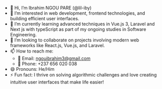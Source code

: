 - 👋 Hi, I’m Ibrahim NGOU PARE (@lil-iby)
- 👀 I’m interested in web development, frontend technologies, and building efficient user interfaces.
- 🌱 I’m currently learning advanced techniques in Vue.js 3, Laravel and Next js with typeScript as part of my ongoing studies in Software Engineering.
- 💞️ I’m looking to collaborate on projects involving modern web frameworks like React.js, Vue.js, and Laravel.
- 📫 How to reach me: 
  - 📧 Email: ngouibrahim3@gmail.com  
  - 📱 Phone: +237 656 020 038  
- 😄 Pronouns: He/Him
- ⚡ Fun fact: I thrive on solving algorithmic challenges and love creating intuitive user interfaces that make life easier!

